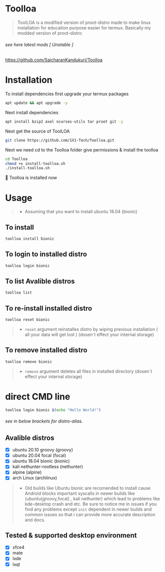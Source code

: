 # Toolloa
>ToolLOA is a modified version of proot-distro made to make linux installation for education purpose easier
for termux.
> Basically my modded version of proot-distro

###### see here latest mods [ Unstable ]
https://github.com/SaicharanKandukuri/Toolloa


# Installation
To install dependencies first upgrade your termux packages
```bash
apt update && apt upgrade -y
```
Next install dependencies
```bash
apt install bzip2 axel ncurses-utils tar proot git -y
```
Next get the source of ToolLOA
```bash
git clone https://github.com/1X1-Tech/Toolloa.git
```
Next we need cd to the Toolloa folder give permissions & install the toolloa
```bash
cd Toolloa
chmod +x install-toolloa.sh
./install-toolloa.sh
```
🧐 Toolloa is installed now
# Usage
> - Assuming that you want to install ubuntu 18.04 (bionic)

## To install
```bash
toolloa install bionic
```
## To login to installed distro
```bash
toolloa login bionic
```
## To list Avalible distros
```bash
toolloa list
```

## To re-install installed distro
```bash
toolloa reset bionic
```
> - `reset` argument reinstalles distro by wiping previous installation ( all your data will get lost ) (dosen\`t effect your internal storage)

## To remove installed distro
```bash
toolloa remove bionic
```
> - `remove` argument deletes all files in installed directory (dosen\`t effect your internal storage)

# direct CMD line 
```bash
toolloa login bionic $(echo "Hello World!")
```

###### see in below brackets for distro-alias.
## Avalible distros
- [x] ubuntu 20.10 groovy (groovy)
- [x] ubuntu 20.04 focal (focal)
- [x] ubuntu 18.04 bionic (bionic)
- [x] kali nethunter-rootless (nethunter)
- [x] alpine (alpine)
- [x] arch Linux (archlinux)

> - Old builds like Ubuntu bionic are recomended to install cause Android blocks important syscalls in newer builds like (ubuntu(groovy,focal) , kali nethunter) which lead to problems like kde-desktop crash and etc. Be sure to notice me in issues if you find any problems except `init` dependent in newer builds and common issues so that i can provide more accurate description and docs.

## Tested & supported desktop environment
- [x] xfce4
- [x] mate
- [x] lxde
- [x] lxqt
